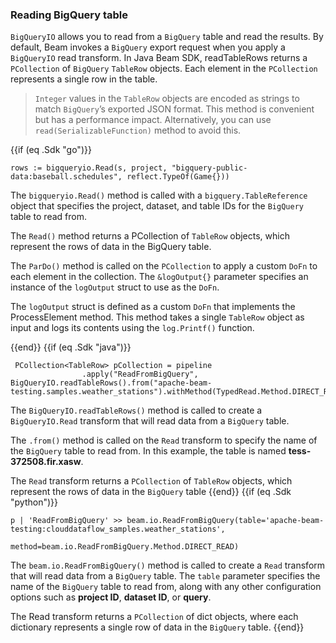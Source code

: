 <!--
Licensed under the Apache License, Version 2.0 (the "License");
you may not use this file except in compliance with the License.
You may obtain a copy of the License at

http://www.apache.org/licenses/LICENSE-2.0

Unless required by applicable law or agreed to in writing, software
distributed under the License is distributed on an "AS IS" BASIS,
WITHOUT WARRANTIES OR CONDITIONS OF ANY KIND, either express or implied.
See the License for the specific language governing permissions and
limitations under the License.
-->
### Reading BigQuery table

`BigQueryIO` allows you to read from a `BigQuery` table and read the results. By default, Beam invokes a `BigQuery` export request when you apply a `BigQueryIO` read transform. In Java Beam SDK, readTableRows returns a `PCollection` of `BigQuery` `TableRow` objects. Each element in the `PCollection` represents a single row in the table.

> `Integer` values in the `TableRow` objects are encoded as strings to match `BigQuery`’s exported JSON format. This method is convenient but has a performance impact. Alternatively, you can use `read(SerializableFunction)` method to avoid this.

{{if (eq .Sdk "go")}}

```
rows := bigqueryio.Read(s, project, "bigquery-public-data:baseball.schedules", reflect.TypeOf(Game{}))
```

The `bigqueryio.Read()` method is called with a `bigquery.TableReference` object that specifies the project, dataset, and table IDs for the `BigQuery` table to read from.

The `Read()` method returns a PCollection of `TableRow` objects, which represent the rows of data in the BigQuery table.

The `ParDo()` method is called on the `PCollection` to apply a custom `DoFn` to each element in the collection. The `&logOutput{}` parameter specifies an instance of the `logOutput` struct to use as the `DoFn`.

The `logOutput` struct is defined as a custom `DoFn` that implements the ProcessElement method. This method takes a single `TableRow` object as input and logs its contents using the `log.Printf()` function.

{{end}}
{{if (eq .Sdk "java")}}
```
 PCollection<TableRow> pCollection = pipeline
                .apply("ReadFromBigQuery", BigQueryIO.readTableRows().from("apache-beam-testing.samples.weather_stations").withMethod(TypedRead.Method.DIRECT_READ))
```

The `BigQueryIO.readTableRows()` method is called to create a `BigQueryIO.Read` transform that will read data from a `BigQuery` table.

The `.from()` method is called on the `Read` transform to specify the name of the `BigQuery` table to read from. In this example, the table is named **tess-372508.fir.xasw**.

The `Read` transform returns a `PCollection` of `TableRow` objects, which represent the rows of data in the `BigQuery` table
{{end}}
{{if (eq .Sdk "python")}}
```
p | 'ReadFromBigQuery' >> beam.io.ReadFromBigQuery(table='apache-beam-testing:clouddataflow_samples.weather_stations',
                                                            method=beam.io.ReadFromBigQuery.Method.DIRECT_READ)
```

The `beam.io.ReadFromBigQuery()` method is called to create a `Read` transform that will read data from a `BigQuery` table. The `table` parameter specifies the name of the `BigQuery` table to read from, along with any other configuration options such as **project ID**, **dataset ID**, or **query**.

The Read transform returns a `PCollection` of dict objects, where each dictionary represents a single row of data in the `BigQuery` table.
{{end}}